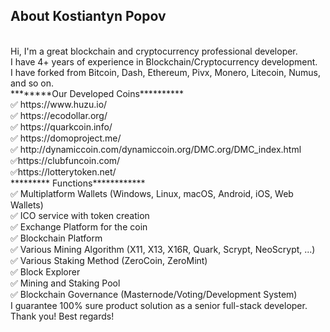 

## About Kostiantyn Popov
<br>
Hi, I'm a great blockchain and cryptocurrency professional developer. <br>
I have 4+ years of experience in Blockchain/Cryptocurrency development. <br>
I have forked from Bitcoin, Dash, Ethereum, Pivx, Monero, Litecoin, Numus, and so on.<br> ********Our Developed Coins********** <br>
✅ https://www.huzu.io/ <br>
✅ https://ecodollar.org/ <br>
✅ https://quarkcoin.info/ <br>
✅ https://domoproject.me/ <br>
✅ http://dynamiccoin.com/dynamiccoin.org/DMC.org/DMC_index.html <br>
✅https://clubfuncoin.com/<br>
✅https://lotterytoken.net/<br>
********* Functions************ <br>
✅ Multiplatform Wallets (Windows, Linux, macOS, Android, iOS, Web Wallets) <br>
✅ ICO service with token creation <br>
✅ Exchange Platform for the coin <br>
✅ Blockchain Platform <br>
✅ Various Mining Algorithm (X11, X13, X16R, Quark, Scrypt, NeoScrypt, ...) <br>
✅ Various Staking Method (ZeroCoin, ZeroMint) <br>
✅ Block Explorer <br>
✅ Mining and Staking Pool <br>
✅ Blockchain Governance (Masternode/Voting/Development System)<br>
I guarantee 100% sure product solution as a senior full-stack developer. Thank you! Best regards!
